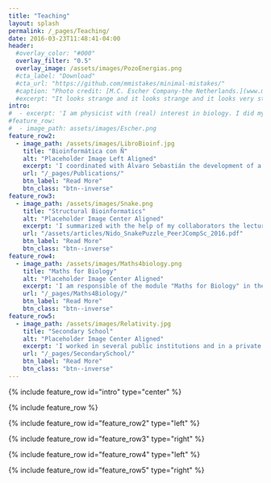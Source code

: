 ```yaml
---
title: "Teaching"
layout: splash
permalink: /_pages/Teaching/
date: 2016-03-23T11:48:41-04:00
header:
  #overlay_color: "#000"
  overlay_filter: "0.5"
  overlay_image: /assets/images/PozoEnergias.png
  #cta_label: "Download"
  #cta_url: "https://github.com/mmistakes/minimal-mistakes/"
  #caption: "Photo credit: [M.C. Escher Company-the Netherlands.](www.mcescher.com)"
  #excerpt: "It looks strange and it looks strange and it looks very strange; and then suddenly it doesn't look strange at all and you can't understand what made it look strange in the first place. Gertrude Stein."
intro: 
#  - excerpt: 'I am physicist with (real) interest in biology. I did my PhD in the Center for Molecular Biology Severo Ochoa in Madrid (CSIC-UAM) under the supervision of [Dr. Ugo Bastolla](https://ub.cbm.uam.es/). I moved then to the Microbial Ecology laboratory of Imperial College London, leaded by [Dr. Thomas Bell](https://bellmicrobelab.wordpress.com/), where I am Research Associate. I focus on complex biological systems at different scales, from molecules to large ecosystems, considering experimental data whenever is possible. In the following, I briefly describe some areas of interest, from microscopic to macroscopic systems.'
#feature_row:
#  - image_path: assets/images/Escher.png
feature_row2:
  - image_path: /assets/images/LibroBioinf.jpg
    title: "Bioinformática con Ñ"
    alt: "Placeholder Image Left Aligned"
    excerpt: 'I coordinated with Álvaro Sebastián the development of a book of Bioinformatics in Spanish, more than 500 pages written by several scientists and made freely accessible [here](https://www.scribd.com/doc/231270078/Bioinformatica-con-N). In the following link, you can download the chapters I contributed (see "Book Chapters").'
    url: "/_pages/Publications/"
    btn_label: "Read More"
    btn_class: "btn--inverse"
feature_row3:
  - image_path: /assets/images/Snake.png
    title: "Structural Bioinformatics"
    alt: "Placeholder Image Center Aligned"
    excerpt: 'I summarized with the help of my collaborators the lectures that me and Ugo Bastolla provided at the Universidad Autónoma de Madrid (MSc. on Biophysics) in an article in which we use a wooden snake puzzle to teach complex questions on protein structure folding and evolution.'
    url: "/assets/articles/Nido_SnakePuzzle_PeerJCompSc_2016.pdf"
    btn_label: "Read More"
    btn_class: "btn--inverse"
feature_row4:
  - image_path: /assets/images/Maths4biology.png
    title: "Maths for Biology"
    alt: "Placeholder Image Center Aligned"
    excerpt: 'I am responsible of the module "Maths for Biology" in the MSc of Computational Methods of Ecology and Evolution at Imperial College London (Silwood Park). I also co-organize the Computer Skillz seminar series.'
    url: "/_pages/Maths4Biology/"
    btn_label: "Read More"
    btn_class: "btn--inverse"
feature_row5:
  - image_path: /assets/images/Relativity.jpg
    title: "Secondary School"
    alt: "Placeholder Image Center Aligned"
    excerpt: 'I worked in several public institutions and in a private company to teach science and information processing skills to secondary school kids.'
    url: "/_pages/SecondarySchool/"
    btn_label: "Read More"
    btn_class: "btn--inverse"
---
```


{% include feature_row id="intro" type="center" %}

{% include feature_row %}

{% include feature_row id="feature_row2" type="left" %}

{% include feature_row id="feature_row3" type="right" %}

{% include feature_row id="feature_row4" type="left" %}

{% include feature_row id="feature_row5" type="right" %}

